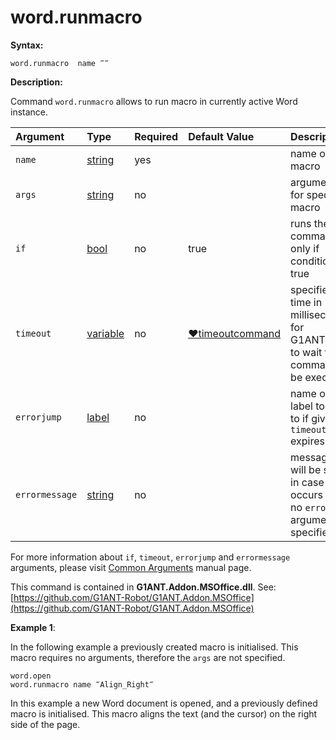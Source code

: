 # word.runmacro

**Syntax:**

```text
word.runmacro  name ‴‴
```

**Description:**

Command `word.runmacro` allows to run macro in currently active Word instance.

| Argument | Type | Required | Default Value | Description |
| :--- | :--- | :--- | :--- | :--- |
| `name` | [string](https://github.com/G1ANT-Robot/G1ANT.Manual/blob/master/G1ANT-Language/Structures/string.md) | yes |  | name of the macro |
| `args` | [string](https://github.com/G1ANT-Robot/G1ANT.Manual/blob/master/G1ANT-Language/Structures/string.md) | no |  | arguments for specified macro |
| `if` | [bool](https://github.com/G1ANT-Robot/G1ANT.Manual/blob/master/G1ANT-Language/Structures/bool.md) | no | true | runs the command only if condition is true |
| `timeout` | [variable](https://github.com/G1ANT-Robot/G1ANT.Manual/blob/master/G1ANT-Language/Special-Characters/variable.md) | no | [♥timeoutcommand](https://github.com/G1ANT-Robot/G1ANT.Manual/blob/master/G1ANT-Language/Variables/Special-Variables.md) | specifies time in milliseconds for G1ANT.Robot to wait for the command to be executed |
| `errorjump` | [label](https://github.com/G1ANT-Robot/G1ANT.Manual/blob/master/G1ANT-Language/Structures/label.md) | no |  | name of the label to jump to if given `timeout` expires |
| `errormessage` | [string](https://github.com/G1ANT-Robot/G1ANT.Manual/blob/master/G1ANT-Language/Structures/string.md) | no |  | message that will be shown in case error occurs and no `errorjump` argument is specified |

For more information about `if`, `timeout`, `errorjump` and `errormessage` arguments, please visit [Common Arguments](https://github.com/G1ANT-Robot/G1ANT.Manual/blob/master/G1ANT-Language/Common-Arguments.md) manual page.

This command is contained in **G1ANT.Addon.MSOffice.dll**. See: [https://github.com/G1ANT-Robot/G1ANT.Addon.MSOffice](https://github.com/G1ANT-Robot/G1ANT.Addon.MSOffice)

**Example 1**:

In the following example a previously created macro is initialised. This macro requires no arguments, therefore the `args` are not specified.

```text
word.open
word.runmacro name ‴Align_Right‴
```

In this example a new Word document is opened, and a previously defined macro is initialised. This macro aligns the text \(and the cursor\) on the right side of the page.

